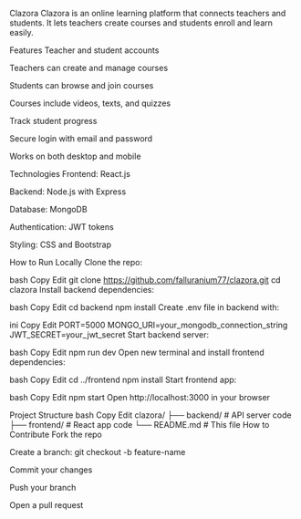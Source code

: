  Clazora
Clazora is an online learning platform that connects teachers and students. It lets teachers create courses and students enroll and learn easily.

Features
Teacher and student accounts

Teachers can create and manage courses

Students can browse and join courses

Courses include videos, texts, and quizzes

Track student progress

Secure login with email and password

Works on both desktop and mobile

Technologies
Frontend: React.js

Backend: Node.js with Express

Database: MongoDB

Authentication: JWT tokens

Styling: CSS and Bootstrap

How to Run Locally
Clone the repo:

bash
Copy
Edit
git clone https://github.com/falluranium77/clazora.git
cd clazora
Install backend dependencies:

bash
Copy
Edit
cd backend
npm install
Create .env file in backend with:

ini
Copy
Edit
PORT=5000
MONGO_URI=your_mongodb_connection_string
JWT_SECRET=your_jwt_secret
Start backend server:

bash
Copy
Edit
npm run dev
Open new terminal and install frontend dependencies:

bash
Copy
Edit
cd ../frontend
npm install
Start frontend app:

bash
Copy
Edit
npm start
Open http://localhost:3000 in your browser

Project Structure
bash
Copy
Edit
clazora/
├── backend/        # API server code
├── frontend/       # React app code
└── README.md       # This file
How to Contribute
Fork the repo

Create a branch: git checkout -b feature-name

Commit your changes

Push your branch

Open a pull request

